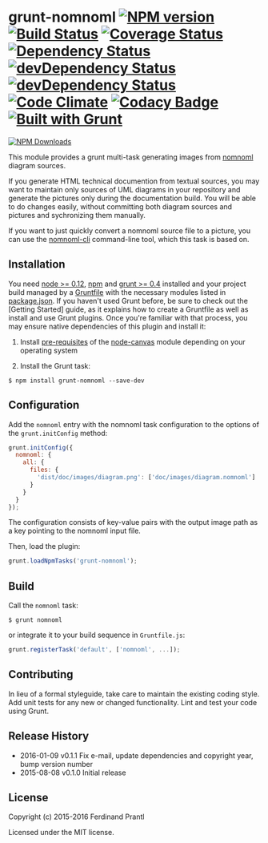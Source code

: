 # grunt-nomnoml [![NPM version](https://badge.fury.io/js/grunt-nomnoml.png)](http://badge.fury.io/js/grunt-nomnoml) [![Build Status](https://travis-ci.org/prantlf/grunt-nomnoml.png)](https://travis-ci.org/prantlf/grunt-nomnoml) [![Coverage Status](https://coveralls.io/repos/prantlf/grunt-nomnoml/badge.svg)](https://coveralls.io/r/prantlf/grunt-nomnoml) [![Dependency Status](https://david-dm.org/prantlf/grunt-nomnoml.svg)](https://david-dm.org/prantlf/grunt-nomnoml) [![devDependency Status](https://david-dm.org/prantlf/grunt-nomnoml/dev-status.svg)](https://david-dm.org/prantlf/grunt-nomnoml#info=devDependencies) [![devDependency Status](https://david-dm.org/prantlf/grunt-nomnoml/peer-status.svg)](https://david-dm.org/prantlf/grunt-nomnoml#info=peerDependencies) [![Code Climate](https://codeclimate.com/github/prantlf/grunt-nomnoml/badges/gpa.svg)](https://codeclimate.com/github/prantlf/grunt-nomnoml) [![Codacy Badge](https://www.codacy.com/project/badge/f3896e8dfa5342b8add12d50390edfcd)](https://www.codacy.com/public/prantlf/grunt-nomnoml) [![Built with Grunt](https://cdn.gruntjs.com/builtwith.png)](http://gruntjs.com/)

[![NPM Downloads](https://nodei.co/npm/grunt-nomnoml.png?downloads=true&stars=true)](https://www.npmjs.com/package/grunt-nomnoml)

This module provides a grunt multi-task generating images from [nomnoml]
diagram sources.
    
If you generate HTML technical documention from textual sources, you may want
to maintain only sources of UML diagrams in your repository and generate the
pictures only during the documentation build.  You will be able to do changes
easily, without committing both diagram sources and pictures and sychronizing
them manually.

If you want to just quickly convert a nomnoml source file to a picture, you
can use the [nomnoml-cli] command-line tool, which this task is based on.

## Installation

You need [node >= 0.12][node], [npm] and [grunt >= 0.4][Grunt] installed
and your project build managed by a [Gruntfile] with the necessary modules
listed in [package.json].  If you haven't used Grunt before, be sure to
check out the [Getting Started] guide, as it explains how to create a
Gruntfile as well as install and use Grunt plugins.  Once you're familiar
with that process, you may ensure native dependencies of this plugin and
install it:

1. Install [pre-requisites](https://github.com/Automattic/node-canvas/wiki/_pages)
   of the [node-canvas](https://github.com/Automattic/node-canvas) module depending
   on your operating system

2. Install the Grunt task:

```shell
$ npm install grunt-nomnoml --save-dev
```

## Configuration

Add the `nomnoml` entry with the nomnoml task configuration to the
options of the `grunt.initConfig` method:

```js
grunt.initConfig({
  nomnoml: {
    all: {
      files: {
        'dist/doc/images/diagram.png': ['doc/images/diagram.nomnoml']
      }
    }
  }
});
```
The configuration consists of key-value pairs with the output image path
as a key pointing to the nomnoml input file.

Then, load the plugin:

```javascript
grunt.loadNpmTasks('grunt-nomnoml');
```

## Build

Call the `nomnoml` task:

```shell
$ grunt nomnoml
```

or integrate it to your build sequence in `Gruntfile.js`:

```js
grunt.registerTask('default', ['nomnoml', ...]);
```

## Contributing

In lieu of a formal styleguide, take care to maintain the existing coding
style.  Add unit tests for any new or changed functionality. Lint and test
your code using Grunt.

## Release History

 * 2016-01-09   v0.1.1   Fix e-mail, update dependencies and copyright
                         year, bump version number
 * 2015-08-08   v0.1.0   Initial release

## License

Copyright (c) 2015-2016 Ferdinand Prantl

Licensed under the MIT license.

[node]: http://nodejs.org
[npm]: http://npmjs.org
[package.json]: https://docs.npmjs.com/files/package.json
[Grunt]: https://gruntjs.com
[Gruntfile]: http://gruntjs.com/sample-gruntfile
[Getting Gtarted]: https://github.com/gruntjs/grunt/wiki/Getting-started
[nomnoml]: http://www.nomnoml.com/
[nomnoml-cli]: https://github.com/prantlf/nomnoml-cli
